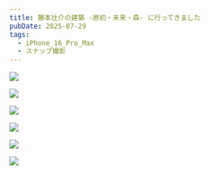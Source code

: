 ```yaml
---
title: 藤本壮介の建築 -原初・未来・森- に行ってきました
pubDate: 2025-07-29
tags:
  - iPhone_16_Pro_Max
  - スナップ撮影
---
```

![](_assets/IMG_1311.jpeg)

![](_assets/IMG_1312.jpeg)

![](_assets/IMG_1318.jpeg)

![](_assets/IMG_1323.jpeg)

![](_assets/IMG_1324.jpeg)

![](_assets/IMG_1325.jpeg)
